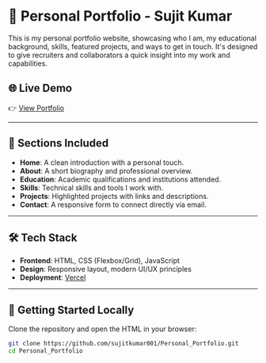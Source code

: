 # 💼 Personal Portfolio - Sujit Kumar

This is my personal portfolio website, showcasing who I am, my educational background, skills, featured projects, and ways to get in touch. It's designed to give recruiters and collaborators a quick insight into my work and capabilities.

## 🌐 Live Demo

👉 [View Portfolio](https://ai-interview-platform-taupe.vercel.app)

---

## 📁 Sections Included

- **Home**: A clean introduction with a personal touch.
- **About**: A short biography and professional overview.
- **Education**: Academic qualifications and institutions attended.
- **Skills**: Technical skills and tools I work with.
- **Projects**: Highlighted projects with links and descriptions.
- **Contact**: A responsive form to connect directly via email.

---

## 🛠️ Tech Stack

- **Frontend**: HTML, CSS (Flexbox/Grid), JavaScript
- **Design**: Responsive layout, modern UI/UX principles
- **Deployment**: [Vercel](https://vercel.com)

---

## 🚀 Getting Started Locally

Clone the repository and open the HTML in your browser:

```bash
git clone https://github.com/sujitkumar001/Personal_Portfolio.git
cd Personal_Portfolio
